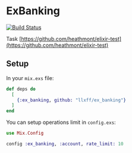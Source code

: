 # ExBanking

[![Build Status](https://travis-ci.org/llxff/ex_banking.svg?branch=master)](https://travis-ci.org/llxff/ex_banking)

Task [https://github.com/heathmont/elixir-test](https://github.com/heathmont/elixir-test)

## Setup

In your `mix.exs` file:

```elixir
def deps do
  [
    {:ex_banking, github: "llxff/ex_banking"}
  ]
end
```

You can setup operations limit in `config.exs`:

```elixir
use Mix.Config

config :ex_banking, :account, rate_limit: 10
```
